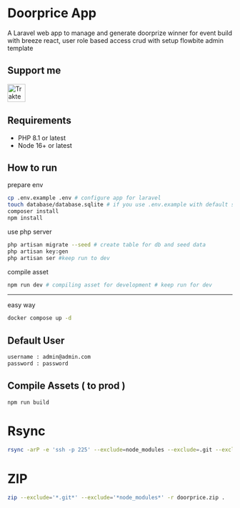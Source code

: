 # Doorprice App

A Laravel web app to manage and generate doorprize winner for event build with breeze react, user role based access crud with setup flowbite admin template

## Support me

<a href="https://trakteer.id/ajikamaludin" target="_blank"><img id="wse-buttons-preview" src="https://cdn.trakteer.id/images/embed/trbtn-blue-2.png" height="40" style="border:0px;height:40px;" alt="Trakteer Saya"></a>

## Requirements

-   PHP 8.1 or latest
-   Node 16+ or latest

## How to run

prepare env

```bash
cp .env.example .env # configure app for laravel
touch database/database.sqlite # if you use .env.example with default sqlite database
composer install
npm install
```

use php server

```bash
php artisan migrate --seed # create table for db and seed data
php artisan key:gen
php artisan ser #keep run to dev
```

compile asset

```bash
npm run dev # compiling asset for development # keep run for dev
```

<hr/>

easy way

```bash
docker compose up -d
```

## Default User

```bash
username : admin@admin.com
password : password
```

## Compile Assets ( to prod )

```bash
npm run build
```

# Rsync

```bash
rsync -arP -e 'ssh -p 225' --exclude=node_modules --exclude=.git --exclude=public/hot --exclude=.env --exclude=database/database.sqlite . arm@ajikamaludin.id:/home/arm/projects/www/doorprice
```

# ZIP

```bash
zip --exclude='*.git*' --exclude='*node_modules*' -r doorprice.zip .
```
